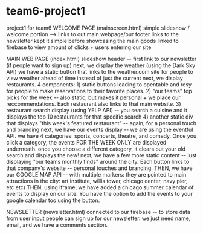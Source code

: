 # team6-project1
project1 for team6
WELCOME PAGE (mainscreen.html)
simple slideshow / welcome portion --> links to out main webpage/our footer links to the newsletter
kept it simple before showcasing the main goods
linked to firebase to view amount of clicks + users entering our site


MAIN WEB PAGE (index.html)
slideshow header --
first link to our newsletter (if people want to sign up)
next, we display the weather (using the Dark Sky API)
we have a static button that links to the weather.com site for people to view weather ahead of time instead of just the current
next, we display restaurants. 4 components: 1) static buttons leading to opentable and resy for people to make reservations to their favorite places. 2) "our teams" top picks for the week -- also static, but makes it personal + we place our reccommendations. Each restaurant also links to that main website. 3) restaurant search display (using YELP API) -- you search a cuisine and it displays the top 10 restaurants for that specific search 4) another static div that displays "this week's featured restaurant" -- again, for a personal touch and branding
next, we have our events display -- we are using the eventful API. 
we have 4 categories: sports, concerts, theatre, and comedy. Once you click a category, the events FOR THE WEEK ONLY are displayed underneath. once you choose a different category, it clears out your old search and displays the new!
next, we have a few more static content -- just displaying "our teams monthly finds" around the city. Each button links to that company's website -- personal touches and branding.
THEN, we have our GOOGLE MAP API -- with multiple markers: they are pointed to main attractions in the city: art institute, willis tower, chicago center, navy pier, etc etc)
THEN, using iframe, we have added a chicago summer calendar of events to display on our site. You have the option to add the events to your google calendar too using the button.

NEWSLETTER (newsletter.html)
connected to our firebase -- to store data from user input
people can sign up for our newsletter. we just need name, email, and we have a comments section.
